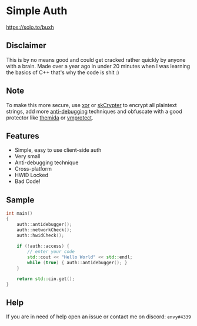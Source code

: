 # Simple Auth
https://solo.to/buxh
 
## Disclaimer
This is by no means good and could get cracked rather quickly by anyone with a brain. Made over a year ago in under 20 minutes when I was learning the basics of C++
that's why the code is shit :)

## Note
To make this more secure, use [xor](https://github.com/JustasMasiulis/xorstr) or [skCrypter](https://github.com/skadro-official/skCrypter) to encrypt all plaintext strings, add more [anti-debugging](https://github.com/search?l=C%2B%2B&q=antidebug&type=Repositories) techniques and obfuscate with a good protector like [themida](https://www.oreans.com/Themida.php) or [vmprotect](https://vmpsoft.com/).

## Features
 - Simple, easy to use client-side auth
 - Very small
 - Anti-debugging technique
 - Cross-platform
 - HWID Locked
 - Bad Code!
 
## Sample
```c++
int main() 
{
    auth::antidebugger();
    auth::networkCheck();
    auth::hwidCheck();
    
    if (!auth::access) {
        // enter your code
        std::cout << "Hello World" << std::endl;
        while (true) { auth::antidebugger(); }
    }

    return std::cin.get();
}
```

## Help
If you are in need of help open an issue or contact me on discord: `envy#4339`
